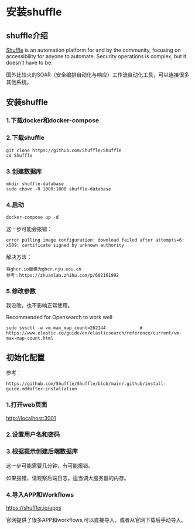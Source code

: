 # 安装shuffle

## shuffle介绍

[Shuffle](https://shuffler.io/) is an automation platform for and by the community, focusing on accessibility for anyone to automate. Security operations is complex, but it doesn't have to be.

国外比较火的SOAR（安全编排自动化与响应）工作流自动化工具，可以连接很多其他系统。



## 安装shuffle

### 1.下载docker和docker-compose

### 2.下载shuffle

```
git clone https://github.com/Shuffle/Shuffle
cd Shuffle
```

### 3.创建数据库

```
mkdir shuffle-database
sudo chown -R 1000:1000 shuffle-database
```

### 4.启动

```
docker-compose up -d
```

这一步可能会报错：

```
error pulling image configuration: download failed after attempts=6: x509: certificate signed by unknown authority
```

解决方法：

```
将ghcr.io替换为ghcr.nju.edu.cn
参考：https://zhuanlan.zhihu.com/p/602161992
```

### 5.修改参数

我没改，也不影响正常使用。

Recommended for Opensearch to work well

```
sudo sysctl -w vm.max_map_count=262144             # https://www.elastic.co/guide/en/elasticsearch/reference/current/vm-max-map-count.html
```



## 初始化配置

参考：

```
https://github.com/Shuffle/Shuffle/blob/main/.github/install-guide.md#after-installation
```

### 1.打开web页面

[http://localhost:3001](http://localhost:3001/)

### 2.设置用户名和密码

### 3.根据提示创建后端数据库

这一步可能需要几分钟，有可能报错。

如果报错，请观察后端日志。适当调大服务器的内存。

### 4.导入APP和Workflows

https://shuffler.io/apps

官网提供了很多APP和workflows,可以直接导入，或者从官网下载后手动导入。
